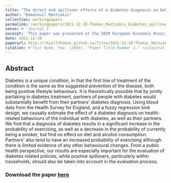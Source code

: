 ```yaml
---
title: "The direct and spillover effects of a diabetes diagnosis on behaviour"
author: "Emmanouil Mentzakis"
collection: workingpapers
permalink: /workingpapers/2021-12-18-Thomas_Mentzakis_Diabetes_spillover_effects
venue: # 'Journal 1'
excerpt: 'This paper was presented at the 2020 European Economic Association Virtual Congress, the 2021 Royal Economic Society Conference, and the Virtual Seminar on the Economics of Risky Health Behaviors (VERB) Cornell University.'
date: 2021-12-18
paperurl: http://rhysllthomas.github.io/files/2021-12-18-Thomas_Mentzakis_Diabetes_spillover_effects.pdf
citation: #'Your Name, You. (2009). "Paper Title Number 1." <i>Journal 1</i>. 1(1).'
---
```


## Abstract

Diabetes is a unique condition, in that the first line of treatment of the condition is the same as the suggested prevention of the disease, both being positive lifestyle behaviours. It is theoretically possible that by jointly partaking in diabetes treatment, partners of people with diabetes would substantially benefit from their partners' diabetes diagnosis. Using blood data from the Health Survey for England, and a fuzzy regression kink design, we causally estimate the effect of a diabetes diagnosis on health-related behaviours of the individual with diabetes, as well as their partners. We find that a diagnosis of diabetes results in a significant increase in the probability of exercising, as well as a decrease in the probability of currently being a smoker, but find no effect on diet and alcohol consumption. Partners' also tend to have an increased probability of exercising although there is limited evidence of any other behavioural changes. From a public health perspective, our results are especially important for the evaluation of diabetes related policies, while positive spillovers, particularly within households, should also be taken into account in the evaluation process.

### Download the paper [here](http://rhysllthomas.github.io/files/2021-12-18-Thomas_Mentzakis_Diabetes_spillover_effects.pdf)

